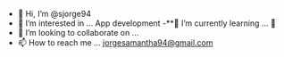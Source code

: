 - 👋 Hi, I’m @sjorge94
- 👀 I’m interested in ... App development
-**🌱 I’m currently learning ... 🥸
- 💞️ I’m looking to collaborate on ...
- 📫 How to reach me ... jorgesamantha94@gmail.com

<!---
sjorge94/sjorge94 is a ✨ special ✨ repository because its `README.md` (this file) appears on your GitHub profile.
You can click the Preview link to take a look at your changes.
--->
